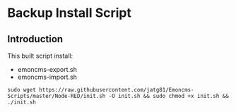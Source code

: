 # Backup Install Script
## Introduction
This built script install:
- emoncms-export.sh
- emoncms-import.sh

```shell
sudo wget https://raw.githubusercontent.com/jatg81/Emoncms-Scripts/master/Node-RED/init.sh -O init.sh && sudo chmod +x init.sh && ./init.sh
```
